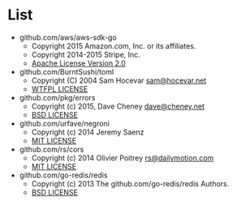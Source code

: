 # List
- github.com/aws/aws-sdk-go
  - Copyright 2015 Amazon.com, Inc. or its affiliates.
  - Copyright 2014-2015 Stripe, Inc.
  - [Apache License Version 2.0](https://github.com/aws/aws-sdk-go/blob/master/LICENSE.txt)
- github.com/BurntSushi/toml
  - Copyright (C) 2004 Sam Hocevar <sam@hocevar.net>
  - [WTFPL LICENSE](https://github.com/BurntSushi/toml/blob/master/COPYING)
- github.com/pkg/errors
  - Copyright (c) 2015, Dave Cheney <dave@cheney.net>
  - [BSD LICENSE](https://github.com/pkg/errors/blob/master/LICENSE)
- github.com/urfave/negroni
  - Copyright (c) 2014 Jeremy Saenz
  - [MIT LICENSE](https://github.com/urfave/negroni/blob/master/LICENSE)
- github.com/rs/cors
  - Copyright (c) 2014 Olivier Poitrey <rs@dailymotion.com>
  - [MIT LICENSE](https://github.com/rs/cors/blob/master/LICENSE)
- github.com/go-redis/redis
  - Copyright (c) 2013 The github.com/go-redis/redis Authors.
  - [BSD LICENSE](https://github.com/go-redis/redis/blob/v5/LICENSE)
